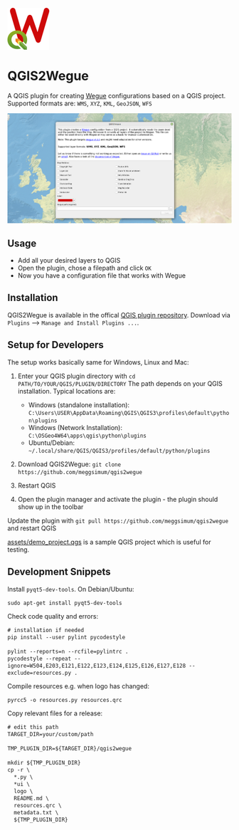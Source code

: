 ![logo](logo/logo.png)

# QGIS2Wegue

A QGIS plugin for creating [Wegue](https://github.com/meggsimum/wegue) configurations based on a QGIS project. Supported formats are: `WMS`, `XYZ`, `KML`, `GeoJSON`, `WFS`

![Screenshot Plugin](screenshot_gui.png)

## Usage

- Add all your desired layers to QGIS
- Open the plugin, chose a filepath and click `OK`
- Now you have a configuration file that works with Wegue

## Installation

QGIS2Wegue is available in the offical [QGIS plugin repository](https://plugins.qgis.org/plugins/qgis2wegue/). Download via `Plugins` --> `Manage and Install Plugins ...`.

## Setup for Developers

The setup works basically same for Windows, Linux and Mac:

1. Enter your QGIS plugin directory with `cd PATH/TO/YOUR/QGIS/PLUGIN/DIRECTORY` The path depends on your QGIS installation. Typical locations are:
    - Windows (standalone installation): `C:\Users\USER\AppData\Roaming\QGIS\QGIS3\profiles\default\python\plugins`
    - Windows (Network Installation): `C:\OSGeo4W64\apps\qgis\python\plugins`
    - Ubuntu/Debian: `~/.local/share/QGIS/QGIS3/profiles/default/python/plugins`

2. Download QGIS2Wegue: `git clone https://github.com/meggsimum/qgis2wegue`

3. Restart QGIS

4. Open the plugin manager and activate the plugin - the plugin should show up in the toolbar

Update the plugin with `git pull https://github.com/meggsimum/qgis2wegue` and restart QGIS

[assets/demo_project.qgs](assets/demo_project.qgs) is a sample QGIS project which is useful for testing.

## Development Snippets

Install `pyqt5-dev-tools`. On Debian/Ubuntu:

```shell
sudo apt-get install pyqt5-dev-tools
```

Check code quality and errors:

```shell
# installation if needed
pip install --user pylint pycodestyle

pylint --reports=n --rcfile=pylintrc .
pycodestyle --repeat --ignore=W504,E203,E121,E122,E123,E124,E125,E126,E127,E128 --exclude=resources.py .
```

Compile resources e.g. when logo has changed:

```shell
pyrcc5 -o resources.py resources.qrc
```

Copy relevant files for a release:

```shell
# edit this path
TARGET_DIR=your/custom/path

TMP_PLUGIN_DIR=${TARGET_DIR}/qgis2wegue

mkdir ${TMP_PLUGIN_DIR}
cp -r \
  *.py \
  *ui \
  logo \
  README.md \
  resources.qrc \
  metadata.txt \
  ${TMP_PLUGIN_DIR}
```


